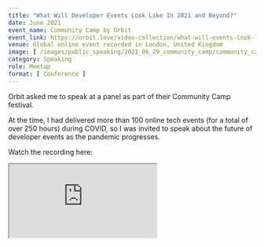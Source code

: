 ```yaml
---
title: "What Will Developer Events Look Like In 2021 and Beyond?"
date: June 2021
event_name: Community Camp by Orbit
event_link: https://orbit.love/video-collection/what-will-events-look-like-in-2021-and-beyond
venue: Global online event recorded in London, United Kingdom
image: [ /images/public_speaking/2021_06_29_community_camp/community_camp_speaker_card.jpeg ]
category: Speaking
role: Meetup
format: [ Conference ]
---
```


Orbit asked me to speak at a panel as part of their Community Camp festival.

At the time, I had delivered more than 100 online tech events (for a total of over 250 hours) during COVID, so I was invited to speak about the future of developer events as the pandemic progresses.

Watch the recording here:

<div class="embed-responsive embed-responsive-16by9">
  <iframe class="embed-responsive-item" src="https://www.youtube.com/embed/EX13-eAzgB4" allowfullscreen></iframe>
</div><br/>
